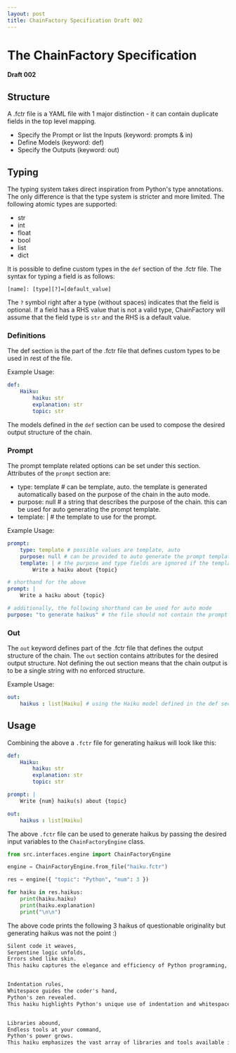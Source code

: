 ```yaml
---
layout: post
title: ChainFactory Specification Draft 002
---
```


# The ChainFactory Specification
**Draft 002**

## Structure
A .fctr file is a YAML file with 1 major distinction - it can contain duplicate fields in the top level mapping.

- Specify the Prompt or list the Inputs (keyword: prompts & in)
- Define Models (keyword: def)
- Specify the Outputs (keyword: out)

## Typing
The typing system takes direct inspiration from Python's type annotations. The only difference is that the type system is stricter and more limited. The following atomic types are supported:

- str
- int
- float
- bool
- list
- dict

It is possible to define custom types in the `def` section of the .fctr file. The syntax for typing a field is as follows:

`[name]: [type][?]=[default_value]`

The `?` symbol right after a type (without spaces) indicates that the field is optional. If a field has a RHS value that is not a valid type, ChainFactory will assume that the field type is `str` and the RHS is a default value.

### Definitions
The def section is the part of the .fctr file that defines custom types to be used in rest of the file.

Example Usage:
``` yaml
def:
	Haiku:
        haiku: str
        explanation: str
        topic: str
```

The models defined in the `def` section can be used to compose the desired output structure of the chain.

### Prompt
The prompt template related options can be set under this section. Attributes of the `prompt` section are:

- type: template # can be template, auto. the template is generated automatically based on the purpose of the chain in the auto mode.
- purpose: null # a string that describes the purpose of the chain. this can be used for auto generating the prompt template.
- template: | # the template to use for the prompt. 

Example Usage:
``` yaml
prompt:
    type: template # possible values are template, auto
    purpose: null # can be provided to auto generate the prompt template if the input variables are given
    template: | # the purpose and type fields are ignored if the template is provided
        Write a haiku about {topic}

# shorthand for the above
prompt: |
    Write a haiku about {topic}

# additionally, the following shorthand can be used for auto mode
purpose: "to generate haikus" # the file should not contain the prompt field if the purpose field is at the top level

```

### Out
The `out` keyword defines part of the .fctr file that defines the output structure of the chain. The `out` section contains attributes for the desired output structure. Not defining the out section means that the chain output is to be a single string with no enforced structure.

Example Usage:
``` yaml
out:
    haikus : list[Haiku] # using the Haiku model defined in the def section
```

## Usage
Combining the above a `.fctr` file for generating haikus will look like this:
``` yaml
def:
	Haiku:
        haiku: str
        explanation: str
        topic: str

prompt: |
    Write {num} haiku(s) about {topic}

out:
    haikus : list[Haiku]
```

The above `.fctr` file can be used to generate haikus by passing the desired input variables to the `ChainFactoryEngine` class.

``` python
from src.interfaces.engine import ChainFactoryEngine

engine = ChainFactoryEngine.from_file("haiku.fctr")

res = engine({ "topic": "Python", "num": 3 })

for haiku in res.haikus:
    print(haiku.haiku)
    print(haiku.explanation)
    print("\n\n")
```

The above code prints the following 3 haikus of questionable originality but generating haikus was not the point :)


``` txt
Silent code it weaves,
Serpentine logic unfolds,
Errors shed like skin.
This haiku captures the elegance and efficiency of Python programming, likening it to a snake shedding its skin to symbolize the ease of debugging and refining code.


Indentation rules,
Whitespace guides the coder's hand,
Python's zen revealed.
This haiku highlights Python's unique use of indentation and whitespace to structure code, reflecting the language's philosophy of simplicity and readability.


Libraries abound,
Endless tools at your command,
Python's power grows.
This haiku emphasizes the vast array of libraries and tools available in Python, showcasing its versatility and the growing strength of its ecosystem.
```
